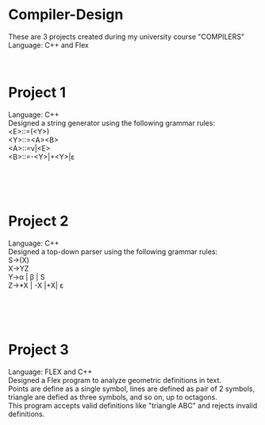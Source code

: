 #  Compiler-Design
These are 3 projects created during my university course "COMPILERS" <br>
Language: C++ and Flex

<br>

#  Project 1
Language: C++ <br>
Designed a string generator using the following grammar rules: <br>
<Ε>::=(<Υ>) <br>
<Υ>::=<Α><Β> <br>
<Α>::=ν|<Ε> <br>
<Β>::=-<Υ>|+<Υ>|ε <br>

<br><br><br>
#  Project 2
Language: C++ <br>
Designed a top-down parser using the following grammar rules: <br>
S→(Χ)<br>
Χ→ΥΖ<br>
Υ→α | β | S<br>
Ζ→*Χ | -Χ |+Χ| ε <br>

<br><br><br>
#  Project 3
Language: FLEX and C++ <br>
Designed a Flex program to analyze geometric definitions in text. <br>
Points are define as a single symbol, lines are defined as pair of 2 symbols, triangle are defied as three symbols, and so on, up to octagons.<br>
This program accepts valid definitions like "triangle  ABC" and rejects invalid definitions.
